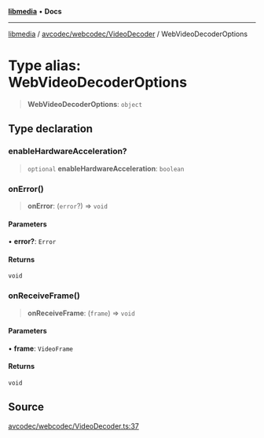 [**libmedia**](../../../../README.md) • **Docs**

***

[libmedia](../../../../README.md) / [avcodec/webcodec/VideoDecoder](../README.md) / WebVideoDecoderOptions

# Type alias: WebVideoDecoderOptions

> **WebVideoDecoderOptions**: `object`

## Type declaration

### enableHardwareAcceleration?

> `optional` **enableHardwareAcceleration**: `boolean`

### onError()

> **onError**: (`error`?) => `void`

#### Parameters

• **error?**: `Error`

#### Returns

`void`

### onReceiveFrame()

> **onReceiveFrame**: (`frame`) => `void`

#### Parameters

• **frame**: `VideoFrame`

#### Returns

`void`

## Source

[avcodec/webcodec/VideoDecoder.ts:37](https://github.com/zhaohappy/libmedia/blob/87bf8029d8be58d5035a3f4dc7037c25d1ac371b/src/avcodec/webcodec/VideoDecoder.ts#L37)
